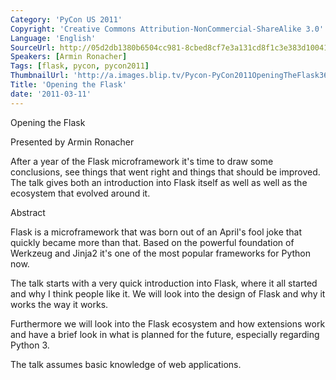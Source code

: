 ```yaml
---
Category: 'PyCon US 2011'
Copyright: 'Creative Commons Attribution-NonCommercial-ShareAlike 3.0'
Language: 'English'
SourceUrl: http://05d2db1380b6504cc981-8cbed8cf7e3a131cd8f1c3e383d10041.r93.cf2.rackcdn.com/pycon-us-2011/440_opening-the-flask.mp4
Speakers: [Armin Ronacher]
Tags: [flask, pycon, pycon2011]
ThumbnailUrl: 'http://a.images.blip.tv/Pycon-PyCon2011OpeningTheFlask360.png'
Title: 'Opening the Flask'
date: '2011-03-11'
---
```

Opening the Flask

Presented by Armin Ronacher

After a year of the Flask microframework it's time to draw some conclusions,
see things that went right and things that should be improved. The talk gives
both an introduction into Flask itself as well as well as the ecosystem that
evolved around it.

Abstract

Flask is a microframework that was born out of an April's fool joke that
quickly became more than that. Based on the powerful foundation of Werkzeug
and Jinja2 it's one of the most popular frameworks for Python now.

The talk starts with a very quick introduction into Flask, where it all
started and why I think people like it. We will look into the design of Flask
and why it works the way it works.

Furthermore we will look into the Flask ecosystem and how extensions work and
have a brief look in what is planned for the future, especially regarding
Python 3.

The talk assumes basic knowledge of web applications.
